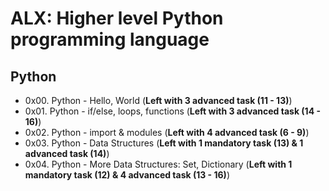 # ALX: Higher level Python programming language
## Python
- 0x00. Python - Hello, World (**Left with 3 advanced task (11 - 13)**)
- 0x01. Python - if/else, loops, functions (**Left with 3 advanced task (14 - 16)**)
- 0x02. Python - import & modules (**Left with 4 advanced task (6 - 9)**)
- 0x03. Python - Data Structures (**Left with 1 mandatory task (13) & 1 advanced task (14)**)
- 0x04. Python - More Data Structures: Set, Dictionary (**Left with 1 mandatory task (12) & 4 advanced task (13 - 16)**)

